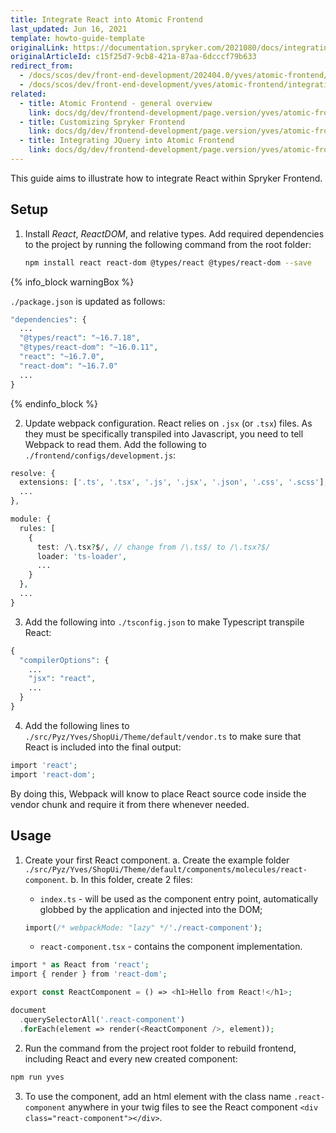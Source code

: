 ```yaml
---
title: Integrate React into Atomic Frontend
last_updated: Jun 16, 2021
template: howto-guide-template
originalLink: https://documentation.spryker.com/2021080/docs/integrating-react-into-atomic-frontend
originalArticleId: c15f25d7-9cb8-421a-87aa-6dcccf79b633
redirect_from:
  - /docs/scos/dev/front-end-development/202404.0/yves/atomic-frontend/integrating-react-into-atomic-frontend.html
  - /docs/scos/dev/front-end-development/yves/atomic-frontend/integrating-react-into-atomic-frontend.html
related:
  - title: Atomic Frontend - general overview
    link: docs/dg/dev/frontend-development/page.version/yves/atomic-frontend/atomic-frontend.html
  - title: Customizing Spryker Frontend
    link: docs/dg/dev/frontend-development/page.version/yves/atomic-frontend/customizing-spryker-frontend.html
  - title: Integrating JQuery into Atomic Frontend
    link: docs/dg/dev/frontend-development/page.version/yves/atomic-frontend/integrate-jquery-into-atomic-frontend.html
---
```


This guide aims to illustrate how to integrate React within Spryker Frontend.

## Setup

1. Install *React*, *ReactDOM*, and relative types.
        Add required dependencies to the project by running the following command from the root folder:

    ```bash
    npm install react react-dom @types/react @types/react-dom --save
    ```


{% info_block warningBox %}

`./package.json` is updated as follows:

```php
"dependencies": {
  ...
  "@types/react": "~16.7.18",
  "@types/react-dom": "~16.0.11",
  "react": "~16.7.0",
  "react-dom": "~16.7.0"
  ...
}
```
{% endinfo_block %}

2. Update webpack configuration.
			React relies on `.jsx` (or `.tsx`) files. As they must be specifically transpiled into Javascript, you need to tell Webpack to read them. Add the following to `./frontend/configs/development.js`:

```php
resolve: {
  extensions: ['.ts', '.tsx', '.js', '.jsx', '.json', '.css', '.scss'], // add .jsx and tsx here
  ...
},

module: {
  rules: [
    {
      test: /\.tsx?$/, // change from /\.ts$/ to /\.tsx?$/
      loader: 'ts-loader',
      ...
    }
  },
  ...
}
```

3. Add the following into `./tsconfig.json` to make Typescript transpile React:

```php
{
  "compilerOptions": {
    ...
    "jsx": "react",
    ...
  }
}
```

4. Add the following lines to  `./src/Pyz/Yves/ShopUi/Theme/default/vendor.ts` to make sure that React is included into the final output:

```php
import 'react';
import 'react-dom';
```

By doing this, Webpack will know to place React source code inside the vendor chunk and require it from there whenever needed.

## Usage

1. Create your first React component.
    a. Create the example folder `./src/Pyz/Yves/ShopUi/Theme/default/components/molecules/react-component`.
    b. In this folder, create 2 files:
      * `index.ts` - will be used as the component entry point, automatically globbed by the application and injected into the DOM;

    ```php
    import(/* webpackMode: "lazy" */'./react-component');
    ```
      * `react-component.tsx` - contains the component implementation.

```php
import * as React from 'react';
import { render } from 'react-dom';

export const ReactComponent = () => <h1>Hello from React!</h1>;

document
  .querySelectorAll('.react-component')
  .forEach(element => render(<ReactComponent />, element));

```

2. Run the command from the project root folder to rebuild frontend, including React and every new created component:

```bash
npm run yves
```

3. To use the component, add an html element with the class name `.react-component` anywhere in your twig files to see the React component `<div class="react-component"></div>`.
